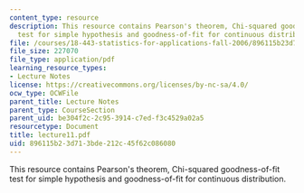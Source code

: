 ```yaml
---
content_type: resource
description: This resource contains Pearson's theorem, Chi-squared goodness-of-fit
  test for simple hypothesis and goodness-of-fit for continuous distribution.
file: /courses/18-443-statistics-for-applications-fall-2006/896115b23d713bde212c45f62c086080_lecture11.pdf
file_size: 227070
file_type: application/pdf
learning_resource_types:
- Lecture Notes
license: https://creativecommons.org/licenses/by-nc-sa/4.0/
ocw_type: OCWFile
parent_title: Lecture Notes
parent_type: CourseSection
parent_uid: be304f2c-2c95-3914-c7ed-f3c4529a02a5
resourcetype: Document
title: lecture11.pdf
uid: 896115b2-3d71-3bde-212c-45f62c086080
---
```

This resource contains Pearson's theorem, Chi-squared goodness-of-fit test for simple hypothesis and goodness-of-fit for continuous distribution.
